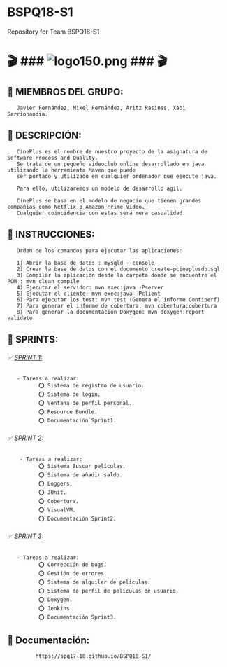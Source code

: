 # BSPQ18-S1
Repository for Team BSPQ18-S1




#  🎬 ### ![logo150.png](https://s26.postimg.cc/eiqjhu0pl/logo150.png) ### 🎬
       
## 🔰 MIEMBROS DEL GRUPO:
       
       Javier Fernández, Mikel Fernández, Aritz Rasines, Xabi Sarrionandia.
       
## 🔰 DESCRIPCIÓN:
       
       CinePlus es el nombre de nuestro proyecto de la asignatura de Software Process and Quality. 
       Se trata de un pequeño videoclub online desarrollado en java utilizando la herramienta Maven que puede 
       ser portado y utilizado en cualquier ordenador que ejecute java. 
       
       Para ello, utilizaremos un modelo de desarrollo agil. 
       
       CinePlus se basa en el modelo de negocio que tienen grandes compañias como Netflix o Amazon Prime Video.
       Cualquier coincidencia con estas será mera casualidad.
       
## 🔰 INSTRUCCIONES:

       Orden de los comandos para ejecutar las aplicaciones:
       
       1) Abrir la base de datos : mysqld --console
       2) Crear la base de datos con el documento create-pcineplusdb.sql
       3) Compilar la aplicación desde la carpeta donde se encuentre el POM : mvn clean compile
       4) Ejecutar el servidor: mvn exec:java -Pserver
       5) Ejecutar el cliente: mvn exec:java -Pclient
       6) Para ejecutar los test: mvn test (Genera el informe Contiperf)
       7) Para generar el informe de cobertura: mvn cobertura:cobertura
       8) Para generar la documentación Doxygen: mvn doxygen:report validate
       
## 🔰 SPRINTS:

###### ✅ [SPRINT 1:](https://github.com/SPQ17-18/BSPQ18-S1/releases/tag/FinSprint1)
                      
       - Tareas a realizar:
              ⭕ Sistema de registro de usuario.
              ⭕ Sistema de login.
              ⭕ Ventana de perfil personal.
              ⭕ Resource Bundle.
              ⭕ Documentación Sprint1.
        
###### ✅ [SPRINT 2:](https://github.com/SPQ17-18/BSPQ18-S1/releases/tag/FinSprint2)
       
        - Tareas a realizar:
              ⭕ Sistema Buscar películas.
              ⭕ Sistema de añadir saldo.
              ⭕ Loggers.
              ⭕ JUnit.
              ⭕ Cobertura.
              ⭕ VisualVM.
              ⭕ Documentación Sprint2.
       
###### ✅ [SPRINT 3:](https://github.com/SPQ17-18/BSPQ18-S1/releases/tag/FinSprint3)

       - Tareas a realizar:
              ⭕ Corrección de bugs.
              ⭕ Gestión de errores.
              ⭕ Sistema de alquiler de películas.
              ⭕ Sistema de perfil de películas de usuario.
              ⭕ Doxygen.
              ⭕ Jenkins.
              ⭕ Documentación Sprint3.
              
## 🔰 Documentación:

             https://spq17-18.github.io/BSPQ18-S1/
              
